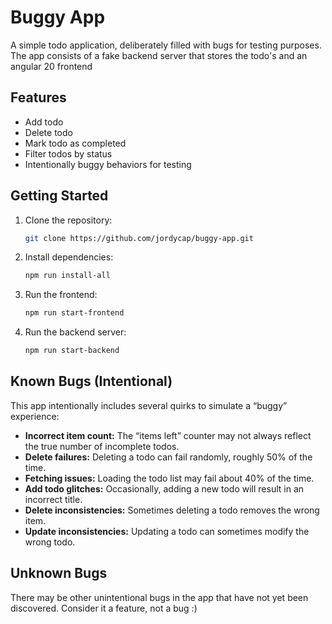 # Buggy App

A simple todo application, deliberately filled with bugs for testing purposes.
The app consists of a fake backend server that stores the todo's and an angular 20 frontend

## Features

- Add todo
- Delete todo
- Mark todo as completed
- Filter todos by status
- Intentionally buggy behaviors for testing

## Getting Started

1. Clone the repository:
   ```bash
   git clone https://github.com/jordycap/buggy-app.git
   ```
2. Install dependencies:
   ```bash
   npm run install-all
   ```
3. Run the frontend:
   ```bash
   npm run start-frontend
   ```
4. Run the backend server:
   ```bash
   npm run start-backend
   ```

## Known Bugs (Intentional)

This app intentionally includes several quirks to simulate a “buggy” experience:

- **Incorrect item count:** The “items left” counter may not always reflect the true number of incomplete todos.
- **Delete failures:** Deleting a todo can fail randomly, roughly 50% of the time.
- **Fetching issues:** Loading the todo list may fail about 40% of the time.
- **Add todo glitches:** Occasionally, adding a new todo will result in an incorrect title.
- **Delete inconsistencies:** Sometimes deleting a todo removes the wrong item.
- **Update inconsistencies:** Updating a todo can sometimes modify the wrong todo.

## Unknown Bugs

There may be other unintentional bugs in the app that have not yet been discovered. Consider it a feature, not a bug :)
